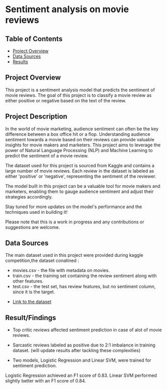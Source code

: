 # Sentiment analysis on movie reviews
## Table of Contents

- [Project Overview](#project-overview)
- [Data Sources](#data-sources)
- [Results](#Result/Findings)


## Project Overview

This project is a sentiment analysis model that predicts the sentiment of movie reviews. The goal of this project is to classify a movie review as either positive or negative based on the text of the review.

## Project Description

In the world of movie marketing, audience sentiment can often be the key difference between a box office hit or a flop. Understanding audience sentiment towards a movie based on their reviews can provide valuable insights for movie makers and marketers. This project aims to leverage the power of Natural Language Processing (NLP) and Machine Learning to predict the sentiment of a movie review.

The dataset used for this project is sourced from Kaggle and contains a large number of movie reviews. Each review in the dataset is labeled as either 'positive' or 'negative', representing the sentiment of the reviewer.

The model built in this project can be a valuable tool for movie makers and marketers, enabling them to gauge audience sentiment and adjust their strategies accordingly.

Stay tuned for more updates on the model's performance and the techniques used in building it!

Please note that this is a work in progress and any contributions or suggestions are welcome.

## Data Sources
The main dataset used in this project were provided during kaggle competition,the dataset conatined :
* movies.csv - the file with metadata on movies.
* train.csv - the training set containing the review sentiment   along with other features.
* test.csv - the test set, has review features, but no sentiment column, since it is the target.

- [Link to the dataset](https://drive.google.com/file/d/1zfGniGAI4j9JVwd463pubJw1PwNMfxbn/view?usp=sharing)



## Result/Findings

- Top critic reviews affected sentiment prediction in case of alot of movie reviews.

- Sarcastic reviews labeled as positive due to 2:1 imbalance in training dataset.
(will update results after tackling these complexities)

- Two models, Logistic Regression and Linear SVM, were trained for sentiment prediction.

Logistic Regression achieved an F1 score of 0.83.
Linear SVM performed slightly better with an F1 score of 0.84.

